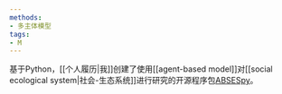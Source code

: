 ```yaml
---
methods:
- 多主体模型
tags:
- M
---
```

基于Python，[[个人履历|我]]创建了使用[[agent-based model]]对[[social ecological system|社会-生态系统]]进行研究的开源程序包[ABSESpy](https://github.com/SongshGeo/ABSESpy)。